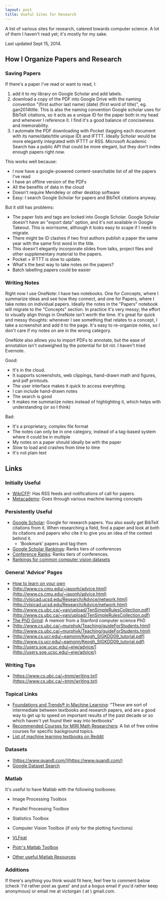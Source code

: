 ```yaml
---
layout: post
title: Useful Sites for Research
---
```


<!--TODO: history of past sites -->

A list of various sites for research, catered towards computer science. A lot of
them I haven't read yet; it's mostly for my sake.

<!--end excerpt-->
Last updated Sept 15, 2014.

## How I Organize Papers and Research

### Saving Papers
If there's a paper I've read or want to read, I: 

1. add it to my library on Google Scholar and add labels. 
2. download a copy of the PDF into Google Drive with the
naming convention "(first author last name) (date) (first word of title)", eg.
gan2014title. This is also the naming convention Google scholar uses for BibTeX
citations, so it acts as a unique ID for the paper both in my head and whenever
I reference it. I find it's a good balance of conciseness and memorability.  
3. I automate the PDF downloading with Pocket (tagging each document with its
name/date/title unique ID) and IFTTT. Ideally Scholar would be more
elegantly integrated with IFTTT or RSS. Microsoft Academic Search has a public
API that could be more elegant, but they don't index enough papers right now.

This works well because:

- I now have a google-powered content-searchable list of all the papers I've read
- I have an offline version of the PDFs
- All the benefits of data in the cloud
- Doesn't require Mendeley or other desktop software
- Easy: I search Google Scholar for papers and BibTeX citations anyway.

But it still has problems:

- The paper lists and tags are locked into Google Scholar. Google Scholar
  doesn't have an "export data" option, and it's not available in Google
  Takeout. This is worrisome, although it looks easy to scape if I need to
  migrate.
- There might be ID clashes if two first authors publish a paper the same year
  with the same first word in the title. 
- This doesn't elegantly incorporate slides from talks, project files and other
  supplementary material to the papers.
- Pocket + IFTTT is slow to update.
- What's the best way to take notes on the papers?
- Batch labelling papers could be easier

### Writing Notes
Right now I use OneNote: I have two notebooks. One for Concepts, where I
summarize ideas and see how they connect, and one for Papers, where I take notes
on individual papers. Ideally the notes in the "Papers" notebook will migrate to
the "Concepts" section. In practice it's very messy; the effort to visually
align things in OneNote isn't worth the time. It's great for quick and messy
thoughts: whenever I see something that relates to a concept, I take a
screenshot and add it to the page. It's easy to re-organize notes, so I don't
care if my notes on are in the wrong category.

OneNote also allows you to import PDFs to annotate, but the ease of annotation
isn't outweighed by the potential for bit rot. I haven't tried Evernote.

Good:

- It's in the cloud.
- It supports screenshots, web clippings, hand-drawn math and figures, and pdf printouts.
- The user interface makes it quick to access everything.
- I can include hand-drawn notes 
- The search is good
- It makes me summarize notes instead of highlighting it, which helps with
  understanding (or so I think)

Bad:

- It's a proprietary, complex file format
- The notes can only be in one category, instead of a tag-based system where it could be in multiple
- My notes on a paper should ideally be with the paper
- Slow to load and crashes from time to time
- It's not plain text

## Links

### Initially Useful
- [WikiCFP](http://www.wikicfp.com/cfp/): Has RSS feeds and notifications of
  call for papers.
- [Metacademy](http://www.metacademy.org/): Goes through various machine
  learning concepts


### Persistently Useful
- [Google Scholar](http://scholar.google.com/): Google for research papers. You
  also easily get BibTeX citations from it. When researching a field, find a
  paper and look at both its citations and papers who cite it to give you an
  idea of the context behind it.
    - 'Bookmark' papers and tag them
- [Google Scholar
  Rankings](http://scholar.google.com/citations?view_op=top_venues&hl=en): Ranks
  tiers of conferences
- [Conference Ranks](http://www.conferenceranks.com): Ranks tiers of
  conferences.
- [Rankings for common computer vision datasets](http://rodrigob.github.io/are_we_there_yet/build/)

### General 'Advice' Pages
- [How to learn on your own](http://www.metacademy.org/roadmaps/rgrosse/learn_on_your_own)
- [http://www.cs.cmu.edu/~jasonh/advice.html](http://www.cs.cmu.edu/~jasonh/advice.html)
- [http://vlsicad.ucsd.edu/Research/Advice/network.html](http://vlsicad.ucsd.edu/Research/Advice/network.html)
- [http://www.cs.ubc.ca/~van/upload/TenSimpleRulesCollection.pdf](http://www.cs.ubc.ca/~van/upload/TenSimpleRulesCollection.pdf)
- [The PhD Grind](http://pgbovine.net/PhD-memoir.htm): A memoir from a Stanford
  computer science PhD 
- [http://www.cs.ubc.ca/~murphyk/Teaching/guideForStudents.html](http://www.cs.ubc.ca/~murphyk/Teaching/guideForStudents.html)
- [http://www.cs.ucr.edu/~eamonn/Keogh_SIGKDD09_tutorial.pdf](http://www.cs.ucr.edu/~eamonn/Keogh_SIGKDD09_tutorial.pdf)
- [http://users.soe.ucsc.edu/~ejw/advice/](http://users.soe.ucsc.edu/~ejw/advice/)

### Writing Tips
- [https://www.cs.ubc.ca/~tmm/writing.txt](https://www.cs.ubc.ca/~tmm/writing.txt)

### Topical Links
- [Foundations and Trends® in Machine
  Learning](http://www.nowpublishers.com/journals/MAL/5): "These are sort of
  intermediate between textbooks and research papers, and are a good way to get
  up to speed on important results of the past decade or so which haven't yet
  found their way into textbooks"
- [Recommended Courses for MIRI Math
  Researchers](http://intelligence.org/courses/): A list of free online courses
  for specific background topics.
- [List of machine learning textbooks on
  Reddit](http://www.reddit.com/r/MachineLearning/comments/1jeawf/machine_learning_books/)

### Datasets
- [https://www.quandl.com/](https://www.quandl.com/)
- [Google Dataset Search](https://www.google.com/cse/publicurl?cx=002720237717066476899:v2wv26idk7m)


### Matlab
It's useful to have Matlab with the following toolboxes:

- Image Processing Toolbox
- Parallel Processing Toolbox
- Statistics Toolbox
- Computer Vision Toolbox (if only for the plotting functions)

- [VLFeat](http://www.vlfeat.org/matlab/matlab.html)
- [Piotr's Matlab Toolbox](http://vision.ucsd.edu/~pdollar/toolbox/doc/index.html)
- [Other useful Matlab Resources](http://www.csse.uwa.edu.au/~pk/research/matlabfns/othersites.html)

### Additions
If there's anything you think would fit here, feel free to comment below (check 'I'd rather post as guest' and put a bogus
email if you'd rather keep anonymous) or email me at victorgan ( at ) gmail.com.
